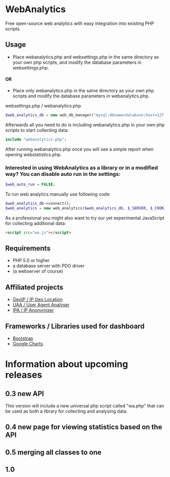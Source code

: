 # WebAnalytics
Free open-source web analytics with easy integration into existing PHP scripts.
## Usage
* Place webanalytics.php and websettings.php in the same directory as your own php scripts, and modify the database parameters in websettings.php.
#### OR
* Place only webanalytics.php in the same directory as your own php scripts and modify the database parameters in webanalytics.php.

websettings.php / webanalytics.php
```php
$web_analytics_db = new web_db_manager("mysql:dbname=database;host=127.0.0.1", "user", "password");
```

Afterwards all you need to do is including webanalytics.php in your own php scripts to start collecting data:
```php
include "webanalytics.php";
```

After running webanalytics.php once you will see a simple report when opening webstatistics.php.

### Interested in using WebAnalytics as a library or in a modified way? You can disable auto run in the settings:
```php
$web_auto_run = FALSE;
```

To run web analytics manually use following code:
```php
$web_analytics_db->connect();
$web_analytics = new web_analytics($web_analytics_db, $_SERVER, $_COOKIE);
```

As a professional you might also want to try our yet experimental JavaScript for collecting additional data:
```html
<script src="wa.js"></script>
```

## Requirements
* PHP 5.0 or higher
* a database server with PDO driver
* (a webserver of course)

## Affiliated projects
* [GeoIP / IP Geo Location](https://geoip.beranek.one)
* [UAA / User Agent Analyser](https://uaa.beranek.one)
* [IPA / IP Anonymizer](https://github.com/beranek1/ip-anonymizer)

## Frameworks / Libraries used for dashboard
* [Bootstrap](https://getbootstrap.com)
* [Google Charts](https://developers.google.com/chart/)

# Information about upcoming releases
## 0.3 new API
This version will include a new universal php script called "wa.php" that can be used as both a library for collecting and analysing data.
## 0.4 new page for viewing statistics based on the API
## 0.5 merging all classes to one
## 1.0

